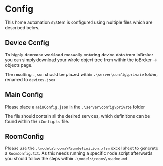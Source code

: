 # Config
This home automation system is configured using multiple files which are described below.

## Device Config
To highly decrease workload manually entering device data from ioBroker 
you can simply download your whole object tree from within the ioBroker -> objects page.

The resulting `.json` should be placed within `.\server\config\private` folder, renamed to `devices.json`

## Main Config
Please place a `mainConfig.json` in the `.\server\config\private` folder.

The file should contain all the desired services, which definitions can be found within the `iConfig.ts` file.

## RoomConfig
Please use the `.\models\rooms\Raumdefinition.xlsm` excel sheet to
generate a `RoomConfig.txt`. As this needs running a specific node script 
afterwards you should follow the steps within `.\models\rooms\readme.md`

